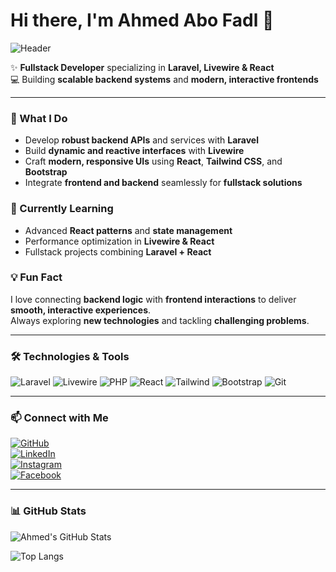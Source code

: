 # Hi there, I'm Ahmed Abo Fadl 👋

![Header](https://user-images.githubusercontent.com/74281703/74281703-3d9c-45db-9950-f15bd0cf96d7.png)

✨ **Fullstack Developer** specializing in **Laravel, Livewire & React**  
💻 Building **scalable backend systems** and **modern, interactive frontends**

---

### 🚀 What I Do
- Develop **robust backend APIs** and services with **Laravel**  
- Build **dynamic and reactive interfaces** with **Livewire**  
- Craft **modern, responsive UIs** using **React**, **Tailwind CSS**, and **Bootstrap**  
- Integrate **frontend and backend** seamlessly for **fullstack solutions**

### 🌱 Currently Learning
- Advanced **React patterns** and **state management**  
- Performance optimization in **Livewire & React**  
- Fullstack projects combining **Laravel + React**

### 💡 Fun Fact
I love connecting **backend logic** with **frontend interactions** to deliver **smooth, interactive experiences**.  
Always exploring **new technologies** and tackling **challenging problems**.  

---

### 🛠 Technologies & Tools
![Laravel](https://img.shields.io/badge/-Laravel-EF3F2F?style=flat-square&logo=laravel&logoColor=white) 
![Livewire](https://img.shields.io/badge/-Livewire-FF2D20?style=flat-square&logo=laravel&logoColor=white) 
![PHP](https://img.shields.io/badge/-PHP-777BB4?style=flat-square&logo=php&logoColor=white) 
![React](https://img.shields.io/badge/-React-61DAFB?style=flat-square&logo=react&logoColor=white) 
![Tailwind](https://img.shields.io/badge/-TailwindCSS-06B6D4?style=flat-square&logo=tailwind-css&logoColor=white) 
![Bootstrap](https://img.shields.io/badge/-Bootstrap-7952B3?style=flat-square&logo=bootstrap&logoColor=white) 
![Git](https://img.shields.io/badge/-Git-F05032?style=flat-square&logo=git&logoColor=white)  

---

### 📫 Connect with Me
[![GitHub](https://img.shields.io/badge/-GitHub-181717?style=flat-square&logo=github)](https://github.com/AhmedAboFadl)  
[![LinkedIn](https://img.shields.io/badge/-LinkedIn-0A66C2?style=flat-square&logo=linkedin)](https://www.linkedin.com/in/ahmed-mahmoud-6210ba309/)  
[![Instagram](https://img.shields.io/badge/-Instagram-E4405F?style=flat-square&logo=instagram)](https://www.instagram.com/xx_ahmed_abo_fadl_xx/)  
[![Facebook](https://img.shields.io/badge/-Facebook-1877F2?style=flat-square&logo=facebook)](https://www.facebook.com/ahmed.abo.fadl.2025)  

---

### 📊 GitHub Stats
![Ahmed's GitHub Stats](https://github-readme-stats.vercel.app/api?username=AhmedAboFadl&show_icons=true&count_private=true&hide_title=false&theme=dracula)

![Top Langs](https://github-readme-stats.vercel.app/api/top-langs/?username=AhmedAboFadl&layout=compact&theme=dracula)
